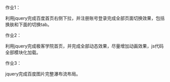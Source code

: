 作业1：

利用jquery完成百度首页右侧下拉，并注册账号登录完成全部页面切换效果，包括换肤和下面的切换tab。

作业2：

利用jquery完成极客学院首页，并完成全部动态效果，尽量增加动画效果，js代码全部模块化加载。

作业3：

jquery完成百度图片完整瀑布流布局。
